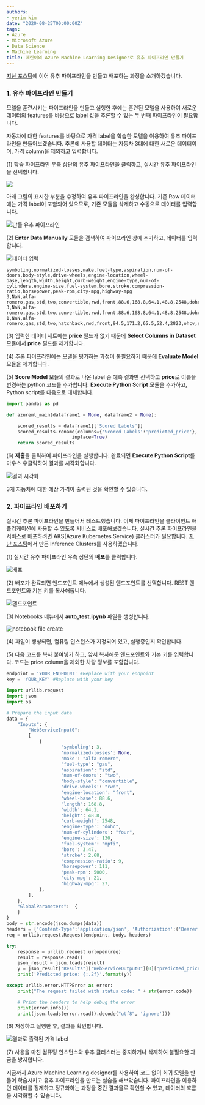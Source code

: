 ```yaml
---
authors:
- yerim kim
date: "2020-08-25T00:00:00Z"
tags:
- Azure
- Microsoft Azure
- Data Science
- Machine Learning
title: 데린이의 Azure Machine Learning Designer로 유추 파이프라인 만들기
---
```


[지난 포스팅](https://tech.cloudmt.co.kr/2020/08/24/Azure-Machine-Learning-Designer%EB%A1%9C-%ED%9A%8C%EA%B7%80-%EB%AA%A8%EB%8D%B8-%EB%A7%8C%EB%93%A4%EA%B8%B0/)에 이어 유추 파이프라인을 만들고 배포하는 과정을 소개하겠습니다. 


### 1. 유추 파이프라인 만들기

모델을 훈련시키는 파이프라인을 만들고 실행한 후에는 훈련된 모델을 사용하여 새로운 데이터의 features를 바탕으로 label 값을 추론할 수 있는 두 번째 파이프라인이 필요합니다. 

자동차에 대한 features를 바탕으로 가격 label을 학습한 모델을 이용하여 유추 파이프라인을 만들어보겠습니다. 추론에 사용할 데이터는 자동차 3대에 대한 새로운 데이터이며, 가격 column을 제외하고 입력합니다. 

(1) 학습 파이프라인 우측 상단의 유추 파이프라인을 클릭하고, 실시간 유추 파이프라인을 선택합니다.

![](images/infer.PNG)

아래 그림의 표시한 부분을 수정하여 유추 파이프라인을 완성합니다. 기존 Raw 데이터에는 가격 label이 포함되어 있으므로, 기존 모듈을 삭제하고 수동으로 데이터를 입력합니다.

![만들 유추 파이프라인](images/pipeline2.PNG)

(2) **Enter Data Manually** 모듈을 검색하여 파이프라인 창에 추가하고, 데이터를 입력합니다. 

![데이터 입력](images/manuallydata.PNG)

```csv
symboling,normalized-losses,make,fuel-type,aspiration,num-of-doors,body-style,drive-wheels,engine-location,wheel-base,length,width,height,curb-weight,engine-type,num-of-cylinders,engine-size,fuel-system,bore,stroke,compression-ratio,horsepower,peak-rpm,city-mpg,highway-mpg
3,NaN,alfa-romero,gas,std,two,convertible,rwd,front,88.6,168.8,64.1,48.8,2548,dohc,four,130,mpfi,3.47,2.68,9,111,5000,21,27
3,NaN,alfa-romero,gas,std,two,convertible,rwd,front,88.6,168.8,64.1,48.8,2548,dohc,four,130,mpfi,3.47,2.68,9,111,5000,21,27
1,NaN,alfa-romero,gas,std,two,hatchback,rwd,front,94.5,171.2,65.5,52.4,2823,ohcv,six,152,mpfi,2.68,3.47,9,154,5000,19,26
```

(3) 입력한 데이터 세트에는 **price** 필드가 없기 때문에 **Select Columns in Dataset** 모듈에서 **price** 필드를 제거합니다. 

(4) 추론 파이프라인에는 모델을 평가하는 과정이 불필요하기 때문에 **Evaluate Model** 모듈을 제거합니다. 

(5) **Score Model** 모듈의 결과로 나온 label 중 예측 결과만 선택하고 **price**로 이름을 변경하는 python 코드를 추가합니다. **Execute Python Script** 모듈을 추가하고, Python script를 다음으로 대체합니다.

```python
import pandas as pd

def azureml_main(dataframe1 = None, dataframe2 = None):

    scored_results = dataframe1[['Scored Labels']]
    scored_results.rename(columns={'Scored Labels':'predicted_price'},
                        inplace=True)
    return scored_results
```
(6) **제출**을 클릭하여 파이프라인을 실행합니다. 완료되면 **Execute Python Script**를 마우스 우클릭하여 결과를 시각화합니다.

![결과 시각화](images/result.PNG)

3개 자동차에 대한 예상 가격이 출력된 것을 확인할 수 있습니다. 


### 2. 파이프라인 배포하기

실시간 추론 파이프라인을 만들어서 테스트했습니다. 이제 파이프라인을 클라이언트 애플리케이션에 사용할 수 있도록 서비스로 배포해보겠습니다. 실시간 추론 파이프라인을 서비스로 배포하려면 AKS(Azure Kubernetes Service) 클러스터가 필요합니다. [지난 포스팅](https://tech.cloudmt.co.kr/2020/08/24/Azure-Machine-Learning-Designer%EB%A1%9C-%ED%9A%8C%EA%B7%80-%EB%AA%A8%EB%8D%B8-%EB%A7%8C%EB%93%A4%EA%B8%B0/)에서 만든 Inference Clusters를 사용하겠습니다. 

(1) 실시간 유추 파이프라인 우측 상단의 **배포**를 클릭합니다.

![배포](images/endpoint.PNG)

(2) 배포가 완료되면 엔드포인트 메뉴에서 생성된 엔드포인트를 선택합니다. REST 엔드포인트와 기본 키를 복사해둡니다.

![엔드포인트](images/key.png)

(3) Notebooks 메뉴에서 **auto_test.ipynb** 파일을 생성합니다.

![notebook file create](images/filecreate.PNG)

(4) 파일이 생성되면, 컴퓨팅 인스턴스가 지정되어 있고, 실행중인지 확인합니다. 

(5) 다음 코드를 복사 붙여넣기 하고, 앞서 복사해둔 엔드포인트와 기본 키를 입력합니다. 코드는 price column을 제외한 차량 정보를 포함합니다.

```python
endpoint = 'YOUR_ENDPOINT' #Replace with your endpoint
key = 'YOUR_KEY' #Replace with your key

import urllib.request
import json
import os

# Prepare the input data
data = {
    "Inputs": {
        "WebServiceInput0":
        [
            {
                    'symboling': 3,
                    'normalized-losses': None,
                    'make': "alfa-romero",
                    'fuel-type': "gas",
                    'aspiration': "std",
                    'num-of-doors': "two",
                    'body-style': "convertible",
                    'drive-wheels': "rwd",
                    'engine-location': "front",
                    'wheel-base': 88.6,
                    'length': 168.8,
                    'width': 64.1,
                    'height': 48.8,
                    'curb-weight': 2548,
                    'engine-type': "dohc",
                    'num-of-cylinders': "four",
                    'engine-size': 130,
                    'fuel-system': "mpfi",
                    'bore': 3.47,
                    'stroke': 2.68,
                    'compression-ratio': 9,
                    'horsepower': 111,
                    'peak-rpm': 5000,
                    'city-mpg': 21,
                    'highway-mpg': 27,
            },
        ],
    },
    "GlobalParameters":  {
    }
}
body = str.encode(json.dumps(data))
headers = {'Content-Type':'application/json', 'Authorization':('Bearer '+ key)}
req = urllib.request.Request(endpoint, body, headers)

try:
    response = urllib.request.urlopen(req)
    result = response.read()
    json_result = json.loads(result)
    y = json_result["Results"]["WebServiceOutput0"][0]["predicted_price"]
    print('Predicted price: {:.2f}'.format(y))

except urllib.error.HTTPError as error:
    print("The request failed with status code: " + str(error.code))

    # Print the headers to help debug the error
    print(error.info())
    print(json.loads(error.read().decode("utf8", 'ignore')))
```

(6) 저장하고 실행한 후, 결과를 확인합니다.

![결과로 출력된 가격 label](images/result2.png)

(7) 사용을 마친 컴퓨팅 인스턴스와 유추 클러스터는 중지하거나 삭제하여 불필요한 과금을 방지합니다. 


지금까지 Azure Machine Learning designer를 사용하여 코드 없이 회귀 모델을 만들어 학습시키고 유추 파이프라인을 만드는 실습을 해보았습니다. 파이프라인을 이용하면 데이터를 정제하고 정규화하는 과정을 중간 결과물로 확인할 수 있고, 데이터의 흐름을 시각화할 수 있습니다. 